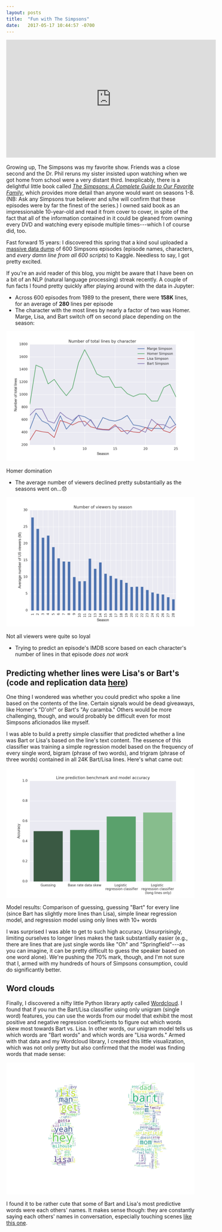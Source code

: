 ```yaml
---
layout: posts
title:  "Fun with The Simpsons"
date:   2017-05-17 10:44:57 -0700
---
```


<iframe width="560" height="315" src="https://www.youtube.com/embed/SR8WWFzrZAg" frameborder="0" allowfullscreen></iframe>

Growing up, The Simpsons was my favorite show. Friends was a close second and the Dr. Phil reruns my sister insisted upon watching when we got home from school were a very distant third. Inexplicably, there is a delightful little book called [_The Simpsons: A Complete Guide to Our Favorite Family_](https://www.amazon.com/Simpsons-Complete-Guide-Favorite-Family/dp/0060952520), which provides more detail than anyone would want on seasons 1-8. (NB: Ask any Simpsons true believer and s/he will confirm that these episodes were by far the finest of the series.) I owned said book as an impressionable 10-year-old and read it from cover to cover, in spite of the fact that all of the information contained in it could be gleaned from owning every DVD and watching every episode multiple times---which I of course did, too.

Fast forward 15 years: I discovered this spring that a kind soul uploaded a [massive data dump](https://www.kaggle.com/wcukierski/the-simpsons-by-the-data) of 600 Simpsons episodes (episode names, characters, and _every damn line from all 600 scripts_) to Kaggle. Needless to say, I got pretty excited. <!--more--> 

If you're an avid reader of this blog, you might be aware that I have been on a bit of an NLP (natural language processing) streak recently. A couple of fun facts I found pretty quickly after playing around with the data in Jupyter:

* Across 600 episodes from 1989 to the present, there were __158K__ lines, for an average of __280__ lines per episode
* The character with the most lines by nearly a factor of two was Homer. Marge, Lisa, and Bart switch off on second place depending on the season:

<img class='inline-image' src='/assets/simpsons/total_lines_by_character.png'/>
<p class="caption">Homer domination</p>

* The average number of viewers declined pretty substantially as the seasons went on...😞

<img class='inline-image' src='/assets/simpsons/viewers_by_season.png'/>
<p class="caption">Not all viewers were quite so loyal</p>

* Trying to predict an episode's IMDB score based on each character's number of lines in that episode _does not work_

## Predicting whether lines were Lisa's or Bart's (code and replication data [here](https://github.com/davidjwiner/simpsons_analysis/blob/master/simpsons_analysis.ipynb))

One thing I wondered was whether you could predict who spoke a line based on the contents of the line. Certain signals would be dead giveaways, like Homer's "D'oh!" or Bart's "Ay caramba." Others would be more challenging, though, and would probably be difficult even for most Simpsons aficionados like myself.

I was able to build a pretty simple classifier that predicted whether a line was Bart or Lisa's based on the line's text content. The essence of this classifier was training a simple regression model based on the frequency of every single word, bigram (phrase of two words), and trigram (phrase of three words) contained in all 24K Bart/Lisa lines. Here's what came out:

<img class='inline-image' src='/assets/simpsons/line_prediction_model_accuracy.png'/>
<p class="caption">Model results: Comparison of guessing, guessing "Bart" for every line (since Bart has slightly more lines than Lisa), simple linear regression model, and regression model using only lines with 10+ words</p>

I was surprised I was able to get to such high accuracy. Unsurprisingly, limiting ourselves to longer lines makes the task substantially easier (e.g., there are lines that are just single words like "Oh" and "Springfield"---as you can imagine, it can be pretty difficult to guess the speaker based on one word alone). We're pushing the 70% mark, though, and I'm not sure that I, armed with my hundreds of hours of Simpsons consumption, could do significantly better.

## Word clouds

Finally, I discovered a nifty little Python library aptly called [Wordcloud](https://github.com/amueller/word_cloud). I found that if you run the Bart/Lisa classifier using only unigram (single word) features, you can use the words from our model that exhibit the most positive and negative regression coefficients to figure out which words skew most towards Bart vs. Lisa. In other words, our unigram model tells us which words are "Bart words" and which words are "Lisa words." Armed with that data and my Wordcloud library, I created this little visualization, which was not only pretty but also confirmed that the model was finding words that made sense:

<img class='big-inline-image' src='/assets/simpsons/bart_lisa_final_word_cloud.png'/>

I found it to be rather cute that some of Bart and Lisa's most predictive words were each others' names. It makes sense though: they are constantly saying each others' names in conversation, especially touching scenes [like this one](https://www.youtube.com/watch?v=WR82RTVIl9Y).
